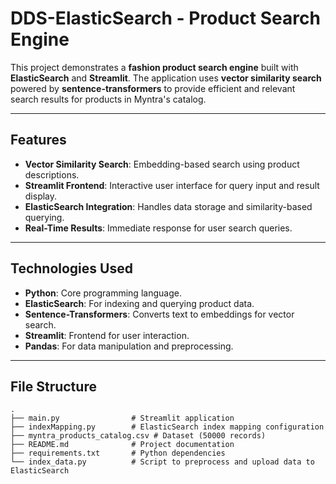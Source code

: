 # DDS-ElasticSearch - Product Search Engine

This project demonstrates a **fashion product search engine** built with **ElasticSearch** and **Streamlit**. The application uses **vector similarity search** powered by **sentence-transformers** to provide efficient and relevant search results for products in Myntra's catalog.

---

## Features

- **Vector Similarity Search**: Embedding-based search using product descriptions.
- **Streamlit Frontend**: Interactive user interface for query input and result display.
- **ElasticSearch Integration**: Handles data storage and similarity-based querying.
- **Real-Time Results**: Immediate response for user search queries.

---

## Technologies Used

- **Python**: Core programming language.
- **ElasticSearch**: For indexing and querying product data.
- **Sentence-Transformers**: Converts text to embeddings for vector search.
- **Streamlit**: Frontend for user interaction.
- **Pandas**: For data manipulation and preprocessing.

---

## File Structure

```plaintext
.
├── main.py                # Streamlit application
├── indexMapping.py        # ElasticSearch index mapping configuration
├── myntra_products_catalog.csv # Dataset (50000 records)
├── README.md              # Project documentation
├── requirements.txt       # Python dependencies
└── index_data.py          # Script to preprocess and upload data to ElasticSearch
```

